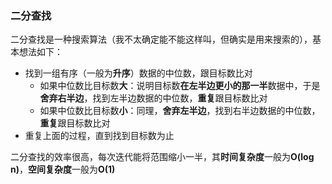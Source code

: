 ### 二分查找
二分查找是一种搜索算法（我不太确定能不能这样叫，但确实是用来搜索的），基本想法如下：
- 找到一组有序（一般为**升序**）数据的中位数，跟目标数比对
  * 如果中位数比目标数**大**：说明目标数**在左半边更小的那一半**数据中，于是**舍弃右半边**，找到左半边数据的中位数，**重复**跟目标数比对
  * 如果中位数比目标数**小**：同理，**舍弃左半边**，找到右半边数据的中位数，**重复**跟目标数比对
- 重复上面的过程，直到找到目标数为止

二分查找的效率很高，每次迭代能将范围缩小一半，其**时间复杂度**一般为**O(log n)**，**空间复杂度**一般为**O(1)**